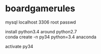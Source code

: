 # boardgamerules


mysql localhost 3306 root passwd  

install python3.4 around python2.7  
conda create -n py34 python=3.4 anaconda

activate py34
